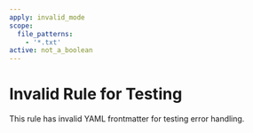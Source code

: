 ```yaml
---
apply: invalid_mode
scope:
  file_patterns:
    - '*.txt'
active: not_a_boolean
---
```


# Invalid Rule for Testing

This rule has invalid YAML frontmatter for testing error handling.
